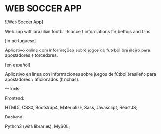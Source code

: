 # WEB SOCCER APP 

![Web Soccer App]

Web app with brazilian football(soccer) informations for bettors and fans. 

[in portuguese]

Aplicativo online com informações sobre jogos de futebol brasileiro para apostadores e torcedores. 

[en español]

Aplicativo en línea con informaciones sobre juegos de fútbol brasileño para apostadores y aficionados (hinchas).

--Tools:

Frontend:

HTML5, CSS3, Bootstrap4, Materialize, Sass, Javascript, ReactJS; 

Backend: 

Python3 (with libraries), MySQL;

